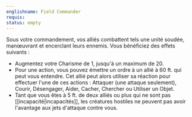 ```yaml
---
englishname: Field Commander
requis:
status: empty
---
```

Sous votre commandement, vos alliés combattent tels une unité soudée, manœuvrant et encerclant leurs ennemis. Vous bénéficiez des effets suivants : 

 - Augmentez votre Charisme de 1, jusqu'à un maximum de 20.
 - Pour une action, vous pouvez émettre un ordre à un allié à 60 ft. qui peut vous entendre. Cet allié peut alors utiliser sa réaction pour effectuer l'une de ces actions : Attaquer (une attaque seulement), Courir, Désengager, Aider, Cacher, Chercher ou Utiliser un Objet.
 - Tant que vous êtes à 5 ft. de deux alliés ou plus qui ne sont pas [[incapacité|incapacités]], les créatures hostiles ne peuvent pas avoir l'avantage aux jets d'attaque contre vous.
